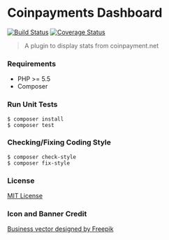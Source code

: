 # Coinpayments Dashboard

[![Build Status](https://travis-ci.org/soleo/coinpayments-dashboard-wordpress-plugin.svg?branch=master)](https://travis-ci.org/soleo/coinpayments-dashboard-wordpress-plugin)
[![Coverage Status](https://coveralls.io/repos/github/soleo/coinpayments-dashboard-wordpress-plugin/badge.svg?branch=master)](https://coveralls.io/github/soleo/coinpayments-dashboard-wordpress-plugin?branch=master)

> A plugin to display stats from coinpayment.net

### Requirements

* PHP >= 5.5
* Composer

### Run Unit Tests

```shell
$ composer install
$ composer test
```

### Checking/Fixing Coding Style

```shell
$ composer check-style
$ composer fix-style
```

### License

[MIT License](/LICENSE.md)

### Icon and Banner Credit

<a href="http://www.freepik.com/free-photos-vectors/business">Business vector designed by Freepik</a>
